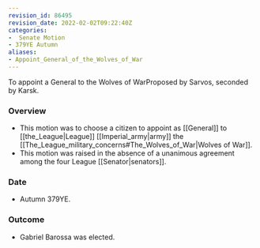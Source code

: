 ```yaml
---
revision_id: 86495
revision_date: 2022-02-02T09:22:40Z
categories:
-  Senate Motion
- 379YE Autumn
aliases:
- Appoint_General_of_the_Wolves_of_War
---
```


To appoint a General to the Wolves of WarProposed by Sarvos, seconded by Karsk. 

### Overview
* This motion was to choose a citizen to appoint as [[General]] to [[the_League|League]] [[Imperial_army|army]] the [[The_League_military_concerns#The_Wolves_of_War|Wolves of War]].
* This motion was raised in the absence of a unanimous agreement among the four League [[Senator|senators]].

### Date
* Autumn 379YE.

### Outcome
* Gabriel Barossa was elected.


